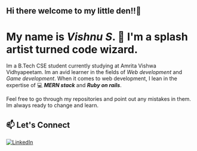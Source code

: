 ## Hi there welcome to my little den!!👋

  # My name is *Vishnu S*. 🎨 I'm a splash artist turned code wizard.
Im a B.Tech CSE student currently studying at Amrita Vishwa Vidhyapeetam.
Im an avid learner in the fields of *Web development* and *Game development*. When it comes
to web development, I lean in the expertise of  💻 ***MERN stack*** and ***Ruby on rails***.

Feel free to go through my repositories and point out any mistakes in them. Im always ready to change and learn.



## 📫 Let's Connect
[![LinkedIn](https://img.shields.io/badge/LinkedIn-Vichu-blue?style=flat&logo=linkedin)](https://www.linkedin.com/in/vishnu-s-55887b295/)


<!--
**Vishnu1307-cse/Vishnu1307-cse** is a ✨ _special_ ✨ repository because its `README.md` (this file) appears on your GitHub profile.

Here are some ideas to get you started:

- 🔭 I’m currently working on ...
- 🌱 I’m currently learning ...
- 👯 I’m looking to collaborate on ...
- 🤔 I’m looking for help with ...
- 💬 Ask me about ...
- 📫 How to reach me: ...
- 😄 Pronouns: ...
- ⚡ Fun fact: ...
-->
